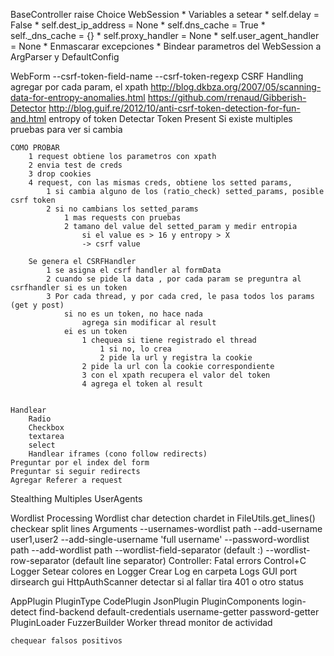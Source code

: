 BaseController
    raise Choice 
WebSession
    * Variables a setear
        * self.delay = False
        * self.dest_ip_address = None
        * self.dns_cache = True
        * self._dns_cache = {}
        * self.proxy_handler = None
        * self.user_agent_handler = None
    * Enmascarar excepciones
    * Bindear parametros del WebSession a ArgParser y DefaultConfig




WebForm
    --csrf-token-field-name
    --csrf-token-regexp
    CSRF Handling
        agregar por cada param, el xpath
        http://blog.dkbza.org/2007/05/scanning-data-for-entropy-anomalies.html
        https://github.com/rrenaud/Gibberish-Detector
        http://blog.guif.re/2012/10/anti-csrf-token-detection-for-fun-and.html
        entropy of token
        Detectar Token Present
        Si existe multiples pruebas para ver si cambia

    COMO PROBAR
        1 request obtiene los parametros con xpath
        2 envia test de creds
        3 drop cookies
        4 request, con las mismas creds, obtiene los setted params,
            1 si cambia alguno de los (ratio_check) setted_params, posible csrf token
            2 si no cambians los setted_params
                1 mas requests con pruebas
                2 tamano del value del setted_param y medir entropia
                    si el value es > 16 y entropy > X
                    -> csrf value
        
        Se genera el CSRFHandler
            1 se asigna el csrf handler al formData
            2 cuando se pide la data , por cada param se preguntra al csrfhandler si es un token
            3 Por cada thread, y por cada cred, le pasa todos los params (get y post)
                si no es un token, no hace nada
                    agrega sin modificar al result
                ei es un token
                    1 chequea si tiene registrado el thread
                        1 si no, lo crea
                        2 pide la url y registra la cookie
                    2 pide la url con la cookie correspondiente
                    3 con el xpath recupera el valor del token
                    4 agrega el token al result
                
   
    Handlear 
        Radio
        Checkbox
        textarea
        select
        Handlear iframes (cono follow redirects)
    Preguntar por el index del form
    Preguntar si seguir redirects
    Agregar Referer a request    
    
 
Stealthing
    Multiples UserAgents
    
    
    
Wordlist Processing
    Wordlist char detection
        chardet in FileUtils.get_lines()
        checkear split lines
    Arguments
        --usernames-wordlist path
        --add-username user1,user2
        --add-single-username 'full username'
        --password-wordlist path
        --add-wordlist path
        --wordlist-field-separator (default :)
        --wordlist-row-separator   (default line separator)
Controller:
    Fatal errors
    Control+C
Logger
    Setear colores en Logger
    Crear Log en carpeta Logs
GUI
    port dirsearch gui
HttpAuthScanner
    detectar si al fallar tira 401 o otro status

AppPlugin 
    PluginType
        CodePlugin
        JsonPlugin
    PluginComponents
        login-detect
        find-backend
        default-credentials
        username-getter
        password-getter 
    PluginLoader
    FuzzerBuilder
Worker
    thread monitor de actividad
    
    chequear falsos positivos
    

    
